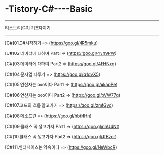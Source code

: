 # -Tistory-C#----Basic

-----------------------------------

티스토리[C#] 기초다지기

-----------------------------------

[C#]01.C#시작하기 => (https://goo.gl/4R5mku)

[C#]02.데이터에 대하여 Part1 => (https://goo.gl/4Vh9PW)

[C#]03.데이터에 대하여 Part2 => (https://goo.gl/4FHNxg)

[C#]04.문자열 다루기 => (https://goo.gl/q1dvX5)

[C#]05.연산자는 ooo이다 Part1 => (https://goo.gl/qkapPe)

[C#]06.연산자는 ooo이다 Part2 => (https://goo.gl/pVW77q)

[C#]07.코드의 흐름 알고가기 => (https://goo.gl/zmfGyc)

[C#]08.메소드란 => (https://goo.gl/hbtNHn)

[C#]09.클래스 꼭 알고가자 Part1 => (https://goo.gl/nhU4Nt)

[C#]10.클래스 꼭 알고가자 Part2 => (https://goo.gl/JfBzcr)

[C#]11.인터페이스는 약속이다 => (https://goo.gl/NuWbcR)
